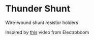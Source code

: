# Thunder Shunt
Wire-wound shunt resistor holders

Inspired by [this](https://youtu.be/j4u8fl31sgQ) video from Electroboom
